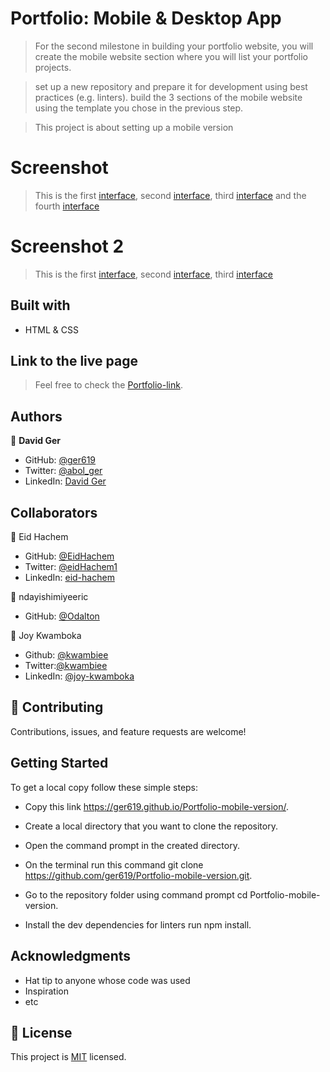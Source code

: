 # Portfolio: Mobile & Desktop App

> For the second milestone in building your portfolio website,
> you will create the mobile website section where you will list your portfolio projects.

> set up a new repository and prepare it for development using best practices (e.g. linters).
> build the 3 sections of the mobile website using the template you chose in the previous step.

> This project is about setting up a mobile version

# Screenshot

> This is the first [interface](./images/Screenshot.png), second [interface](./images/Screenshot2.png), third [interface](./images/Screenshot3.png) and the fourth [interface](./images/Screenshot4.png)

# Screenshot 2

> This is the first [interface](./images/header.png), second [interface](./images/Portfolio-part.png), third [interface](./images/contact-form-footer.png)

## Built with

- HTML & CSS

## Link to the live page

> Feel free to check the [Portfolio-link](https://ger619.github.io/Portfolio-mobile-version/).

## Authors

👤 **David Ger**

- GitHub: [@ger619](https://github.com/ger619)
- Twitter: [@abol_ger](https://twitter.com/ger_abol)
- LinkedIn: [David Ger](https://www.linkedin.com/in/david-ger-426b4576/)

## Collaborators

👤 Eid Hachem

- GitHub: [@EidHachem](https://github.com/EidHachem)
- Twitter: [@eidHachem1](https://twitter.com/eidHachem1)
- LinkedIn: [eid-hachem](https://linkedin.com/in/eid-hachem)

👤 ndayishimiyeeric

- GitHub: [@Odalton](https://github.com/ndayishimiyeeric)

👤 Joy Kwamboka

- Github: [@kwambiee](https://github.com/kwambiee)
- Twitter:[@kwambiee](https://twitter.com/kwamboka)
- LinkedIn: [@joy-kwamboka](https://linkedin.com/in/joy-kwamboka)

## 🤝 Contributing

Contributions, issues, and feature requests are welcome!

## Getting Started

To get a local copy follow these simple steps:

- Copy this link https://ger619.github.io/Portfolio-mobile-version/.

- Create a local directory that you want to clone the repository.

- Open the command prompt in the created directory.

- On the terminal run this command git clone https://github.com/ger619/Portfolio-mobile-version.git.

- Go to the repository folder using command prompt cd Portfolio-mobile-version.

- Install the dev dependencies for linters run npm install.

## Acknowledgments

- Hat tip to anyone whose code was used
- Inspiration
- etc

## 📝 License

This project is [MIT](./MIT.md) licensed.
